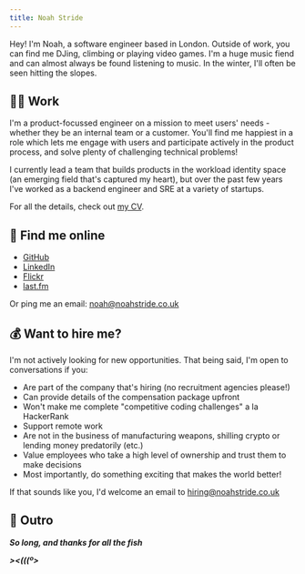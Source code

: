 ```yaml
---
title: Noah Stride
---
```


Hey! I'm Noah, a software engineer based in London. Outside of work, you can find me DJing, climbing or playing video games. I'm a huge music fiend and can almost always be found listening to music. In the winter, I'll often be seen hitting the slopes.

## 👨‍💻 Work

I'm a product-focussed engineer on a mission to meet users' needs - whether they be an internal team or a customer. You'll find me happiest in a role which lets me engage with users and participate actively in the product process, and solve plenty of challenging technical problems! 

I currently lead a team that builds products in the workload identity space (an emerging field that's captured my heart), but over the past few years I've worked as a backend engineer and SRE at a variety of startups.

For all the details, check out [my CV](/cv).

## 🤙 Find me online

- [GitHub](https://github.com/strideynet)
- [LinkedIn](https://www.linkedin.com/in/noah-stride/)
- [Flickr](https://www.flickr.com/photos/nstride/)
- [last.fm](https://www.last.fm/user/noahstride)

Or ping me an email: noah@noahstride.co.uk

## 💰 Want to hire me?

I'm not actively looking for new opportunities. That being said, I'm open to conversations if you:

- Are part of the company that's hiring (no recruitment agencies please!)
- Can provide details of the compensation package upfront
- Won't make me complete "competitive coding challenges" a la HackerRank
- Support remote work
- Are not in the business of manufacturing weapons, shilling crypto or lending money predatorily (etc.)
- Value employees who take a high level of ownership and trust them to make decisions
- Most importantly, do something exciting that makes the world better!

If that sounds like you, I'd welcome an email to hiring@noahstride.co.uk

## 👋 Outro

***So long, and thanks for all the fish***

***><(((º>***
